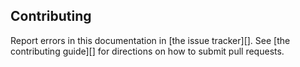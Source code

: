 ## Contributing

Report errors in this documentation in [the issue tracker][]. See
[the contributing guide][] for directions on how to submit pull requests.
